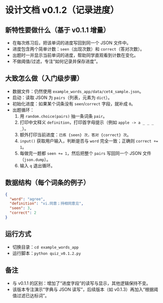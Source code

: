 # 设计文档 v0.1.2（记录进度）

## 新特性要做什么（基于 v0.1.1 增量）
- 在每次练习后，把该单词的进度写回到同一个 JSON 文件中。
- 进度包含两个简单计数：`seen`（出现次数）和 `correct`（答对次数）。
- 出题时一并显示当前单词的进度，帮助同学直观看到计数在变化。
- 不做阈值/过滤，专注“如何记录并保存进度”。

## 大致怎么做（入门级步骤）
- 数据文件：仍然使用 `example_words_app/data/cet4_sample.json`。
- 启动：读取 JSON 为 `pairs`（列表，元素为 `dict`）。
- 初始化进度：如果某个词条没有 `seen`/`correct` 字段，就补成 `0`。
- 出题循环：
  1) 用 `random.choice(pairs)` 抽一条词条 `pair`。
  2) 打印中文释义 `definition`，打印首字母提示（例如 `apple -> a _ _ _ _`）。
  3) 额外打印当前进度：`已练 {seen} 次，答对 {correct} 次`。
  4) `input()` 获取用户输入，判断是否与 `word` 完全一致；正确则 `correct += 1`。
  5) 每做完一题都 `seen += 1`，然后把整个 `pairs` 写回同一个 JSON 文件（`json.dump`）。
  6) 输入 `q` 退出循环。

## 数据结构（每个词条的例子）
```json
{
  "word": "agree",
  "definition": "vi.同意；持相同意见",
  "seen": 3,
  "correct": 2
}
```

## 运行方式
- 切换目录：`cd example_words_app`
- 运行脚本：`python quiz_v0.1.2.py`

## 备注
- 与 v0.1.1 的区别：增加了“进度字段”的读写与显示，其他逻辑保持不变。
- 该版本专注演示“字典与 JSON 读写”，后续版本（如 v0.1.3）再加入“根据阈值过滤已达标词”。
